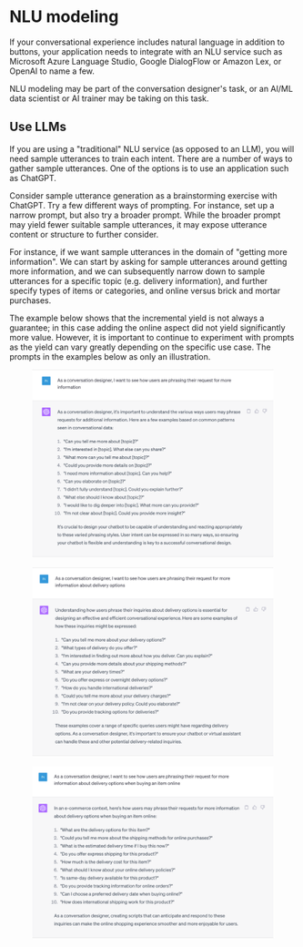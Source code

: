 # NLU modeling

If your conversational experience includes natural language in addition to buttons, your application needs to integrate with an NLU service such as Microsoft Azure Language Studio, Google DialogFlow or Amazon Lex, or OpenAI to name a few.&#x20;

NLU modeling may be part of the conversation designer's task, or an AI/ML data scientist or AI trainer may be taking on this task.&#x20;

## Use LLMs

If you are using a "traditional" NLU service (as opposed to an LLM), you will need sample utterances to train each intent. There are a number of ways to gather sample utterances. One of the options is to use an application such as ChatGPT.&#x20;

Consider sample utterance generation as a brainstorming exercise with ChatGPT. Try a few different ways of prompting. For instance, set up a narrow prompt, but also try a broader prompt. While the broader prompt may yield fewer suitable sample utterances, it may expose utterance content or structure to further consider.&#x20;

For instance, if we want sample utterances in the domain of "getting more information". We can start by asking for sample utterances around getting more information, and we can subsequently narrow down to sample utterances for a specific topic (e.g. delivery information), and further specify types of items or categories, and online versus brick and mortar purchases.&#x20;

The example below shows that the incremental yield is not always a guarantee; in this case adding the online aspect did not yield significantly more value. However, it is important to continue to experiment with prompts as the yield can vary greatly depending on the specific use case. The prompts in the examples below as only an illustration. &#x20;

<figure><img src="../../../../.gitbook/assets/2023-06-09_16-10-54.png" alt=""><figcaption></figcaption></figure>

<figure><img src="../../../../.gitbook/assets/2023-06-09_16-11-08.png" alt=""><figcaption></figcaption></figure>

<figure><img src="../../../../.gitbook/assets/2023-06-09_16-11-21.png" alt=""><figcaption></figcaption></figure>
